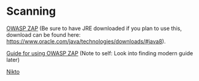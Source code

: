 # Scanning

<a href = "https://www.owasp.org/index.php/OWASP_Zed_Attack_Proxy_Project" target = "_self">OWASP ZAP</a> (Be sure to have JRE downloaded if you plan to use this, download can be found here: https://www.oracle.com/java/technologies/downloads/#java8).

<a href = "https://www.youtube.com/watch?v=TyhaA3DJ5oM" target = "_self">Guide for using OWASP ZAP</a> (Note to self: Look into finding modern guide later)

<a href = "https://cirt.net/Nikto2" target = "_self">Nikto</a>
